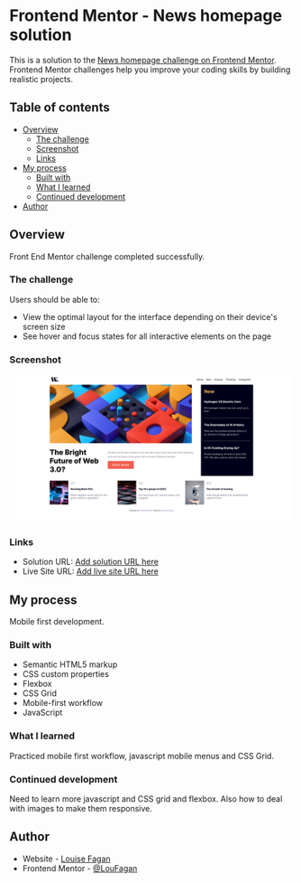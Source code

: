 # Frontend Mentor - News homepage solution

This is a solution to the [News homepage challenge on Frontend Mentor](https://www.frontendmentor.io/challenges/news-homepage-H6SWTa1MFl). Frontend Mentor challenges help you improve your coding skills by building realistic projects.

## Table of contents

- [Overview](#overview)
  - [The challenge](#the-challenge)
  - [Screenshot](#screenshot)
  - [Links](#links)
- [My process](#my-process)
  - [Built with](#built-with)
  - [What I learned](#what-i-learned)
  - [Continued development](#continued-development)
- [Author](#author)

## Overview

Front End Mentor challenge completed successfully.

### The challenge

Users should be able to:

- View the optimal layout for the interface depending on their device's screen size
- See hover and focus states for all interactive elements on the page

### Screenshot

![](./screenshot.png)

### Links

- Solution URL: [Add solution URL here](https://github.com/LouFagan/news-homepage.git)
- Live Site URL: [Add live site URL here](https://your-live-site-url.com)

## My process

Mobile first development.

### Built with

- Semantic HTML5 markup
- CSS custom properties
- Flexbox
- CSS Grid
- Mobile-first workflow
- JavaScript

### What I learned

Practiced mobile first workflow, javascript mobile menus and CSS Grid.

### Continued development

Need to learn more javascript and CSS grid and flexbox. Also how to deal with images to make them responsive.

## Author

- Website - [Louise Fagan](https://www.pixelmein.ca)
- Frontend Mentor - [@LouFagan](https://www.frontendmentor.io/profile/LouFagan)
